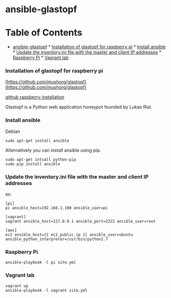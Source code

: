 #  ansible-glastopf

Table of Contents
=================

   * [ansible-glastopf](#ansible-glastopf)
         * [Installation of glastopf for raspberry pi](#installation-of-glastopf-for-raspberry-pi)
         * [Install ansible](#install-ansible)
         * [Update the inventory.ini file with the master and client IP addresses](#update-the-inventoryini-file-with-the-master-and-client-ip-addresses)
         * [Raspberry Pi](#raspberry-pi)
         * [Vagrant lab](#vagrant-lab)

### Installation of glastopf for raspberry pi

[https://github.com/mushorg/glastopf](https://github.com/mushorg/glastopf)

[github raspberry installation](https://github.com/mushorg/glastopf/blob/master/docs/source/installation/installation_raspberry.rst)


Glastopf is a Python web application honeypot founded by Lukas Rist.

### Install ansible

Debian
```
sudo apt-get install ansible
```

Alternatively you can install ansible using pip.
```
sudo apt-get intsall python-pip
sudo pip install ansible
```

### Update the inventory.ini file with the master and client IP addresses

ex:
```
[pi]
pi ansible_host=192.168.1.100 ansible_user=pi

[vagrant]
vagrant ansible_host=127.0.0.1 ansible_port=2222 ansible_user=root

[aws]
ec2 ansible_host={{ ec2_public_ip }} ansible_user=ubuntu ansible_python_interpreter=/usr/bin/python2.7
```

### Raspberry Pi

```
ansible-playbook -l pi site.yml 
```

### Vagrant lab
```
vagrant up
ansible-playbook -l vagrant site.yml 
```
